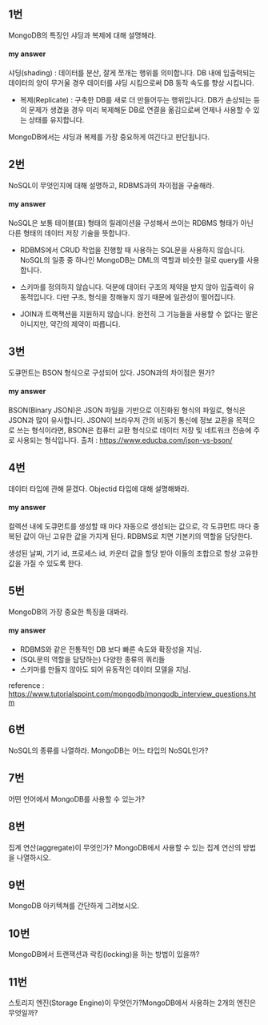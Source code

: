## 1번
MongoDB의 특징인 샤딩과 복제에 대해 설명해라.
#### my answer
샤딩(shading)
: 데이터를 분산, 잘게 쪼개는 행위를 의미합니다.
  DB 내에 입출력되는 데이터의 양이 무거울 경우 데이터를 샤딩 시킴으로써
  DB 동작 속도를 향상 시킵니다.
 
- 복제(Replicate)
: 구축한 DB를 새로 더 만들어두는 행위입니다.
  DB가 손상되는 등의 문제가 생겼을 경우 미리 복제해둔 DB로
  연결을 옮김으로써 언제나 사용할 수 있는 상태를 유지합니다.

MongoDB에서는 샤딩과 복제를 가장 중요하게 여긴다고 판단됩니다.

## 2번
NoSQL이 무엇인지에 대해 설명하고, RDBMS과의 차이점을 구술해라.
#### my answer
NoSQL은 보통 테이블(표) 형태의 릴레이션을 구성해서 쓰이는 RDBMS 형태가
아닌 다른 형태의 데이터 저장 기술을 뜻합니다.

- RDBMS에서 CRUD 작업을 진행할 때 사용하는 SQL문을 사용하지 않습니다.
  NoSQL의 일종 중 하나인 MongoDB는 DML의 역할과 비슷한 걸로 query를
  사용합니다.

- 스키마를 정의하지 않습니다. 덕분에 데이터 구조의 제약을 받지 않아
  입출력이 유동적입니다. 다만 구조, 형식을 정해놓지 않기 때문에 일관성이
   떨어집니다.

- JOIN과 트랙잭션을 지원하지 않습니다.
  완전히 그 기능들을 사용할 수 없다는 말은 아니지만, 약간의
  제약이 따릅니다.
  
## 3번
도큐먼트는 BSON 형식으로 구성되어 있다. JSON과의 차이점은 뭔가?
#### my answer
BSON(Binary JSON)은 JSON 파일을 기반으로 이진화된 형식의
파일로, 형식은 JSON과 많이 유사합니다.
JSON이 브라우저 간의 비동기 통신에 정보 교환을 목적으로 쓰는 형식이라면,
BSON은 컴퓨터 교환 형식으로 데이터 저장 및 네트워크 전송에 주로 사용되는
형식입니다. 
출처 : https://www.educba.com/json-vs-bson/


## 4번
데이터 타입에 관해 묻겠다. Objectid 타입에 대해 설명해봐라.
#### my answer
컬렉션 내에 도큐먼트를 생성할 때 마다 자동으로 생성되는 값으로,
각 도큐먼트 마다 중복된 값이 아닌 고유한 값을 가지게 된다.
RDBMS로 치면 기본키의 역할을 담당한다.

생성된 날짜, 기기 id, 프로세스 id, 카운터 값을 할당 받아 이들의 조합으로
항상 고유한 값을 가질 수 있도록 한다.


## 5번
MongoDB의 가장 중요한 특징을 대봐라.
#### my answer
- RDBMS와 같은 전통적인 DB 보다 빠른 속도와 확장성을 지님.
- (SQL문의 역할을 담당하는) 다양한 종류의 쿼리들
- 스키마를 만들지 않아도 되어 유동적인 데이터 모델을 지님.

reference : https://www.tutorialspoint.com/mongodb/mongodb_interview_questions.htm

## 6번
NoSQL의 종류를 나열하라. MongoDB는 어느 타입의 NoSQL인가?

## 7번
어떤 언어에서 MongoDB를 사용할 수 있는가?

## 8번
집계 연산(aggregate)이 무엇인가? MongoDB에서 사용할 수 있는 집계 연산의 방법을 나열하시오.

## 9번
MongoDB 아키텍쳐를 간단하게 그려보시오.

## 10번
MongoDB에서 트랜잭션과 락킹(locking)을 하는 방법이 있을까?

## 11번
스토리지 엔진(Storage Engine)이 무엇인가?MongoDB에서 사용하는 2개의 엔진은 무엇일까?